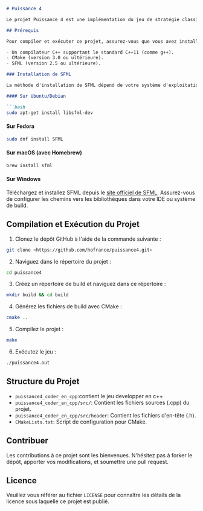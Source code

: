 ```markdown
# Puissance 4

Le projet Puissance 4 est une implémentation du jeu de stratégie classique en C++, utilisant la bibliothèque SFML pour l'interface graphique. Ce guide vous aidera à installer et à lancer le jeu sur votre machine.

## Prérequis

Pour compiler et exécuter ce projet, assurez-vous que vous avez installé :

- Un compilateur C++ supportant le standard C++11 (comme g++).
- CMake (version 3.0 ou ultérieure).
- SFML (version 2.5 ou ultérieure).

### Installation de SFML

La méthode d'installation de SFML dépend de votre système d'exploitation.

#### Sur Ubuntu/Debian

```bash
sudo apt-get install libsfml-dev
```

#### Sur Fedora

```bash
sudo dnf install SFML
```

#### Sur macOS (avec Homebrew)

```bash
brew install sfml
```

#### Sur Windows

Téléchargez et installez SFML depuis le [site officiel de SFML](https://www.sfml-dev.org/download.php). Assurez-vous de configurer les chemins vers les bibliothèques dans votre IDE ou système de build.

## Compilation et Exécution du Projet

1. Clonez le dépôt GitHub à l'aide de la commande suivante :

```bash
git clone <https://github.com/hofrance/puissance4.git>
```



2. Naviguez dans le répertoire du projet :

```bash
cd puissance4
```

3. Créez un répertoire de build et naviguez dans ce répertoire :

```bash
mkdir build && cd build
```

4. Générez les fichiers de build avec CMake :

```bash
cmake ..
```

5. Compilez le projet :

```bash
make
```

6. Exécutez le jeu :

```bash
./puissance4.out
```

## Structure du Projet

- `puissance4_coder_en_cpp`:contient le jeu developper en c++
- `puissance4_coder_en_cpp/src/`: Contient les fichiers sources (.cpp) du projet.
- `puissance4_coder_en_cpp/src/header`: Contient les fichiers d'en-tête (.h).
- `CMakeLists.txt`: Script de configuration pour CMake.


## Contribuer

Les contributions à ce projet sont les bienvenues. N'hésitez pas à forker le dépôt, apporter vos modifications, et soumettre une pull request.

## Licence

Veuillez vous référer au fichier `LICENSE` pour connaître les détails de la licence sous laquelle ce projet est publié.
```
